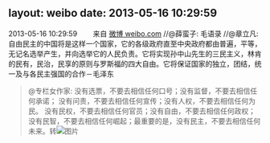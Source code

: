 layout: weibo
date: 2013-05-16 10:29:59
---
<meta name="referrer" content="no-referrer" />

2013-05-16 10:29:59  &nbsp;&nbsp;&nbsp;&nbsp;&nbsp;&nbsp; 来自 <a href="http://weibo.com/" rel="nofollow">微博 weibo.com</a>
//@薛蛮子: 毛语录 //@章立凡: 自由民主的中国将是这样一个国家，它的各级政府直至中央政府都由普遍，平等，无记名选举产生，并向选举它的人民负责。它将实现孙中山先生的三民主义，林肯的民有，民治，民享的原则与罗斯福的四大自由。它将保证国家的独立，团结，统一及与各民主强国的合作－毛泽东
>  @专栏女作家: 没有选票，不要去相信任何口号；没有监督，不要去相信任何承诺； 没有问责，不要去相信任何宣传；没有人权，不要去相信任何为民。 没有民权，不要去相信任何官员；没有自由，不要去相信任何政权；没有民智，不要去相信任何崛起；最重要的是，没有民主，不要去相信任何未来。转 ​​​
>  ![图片](https://ww1.sinaimg.cn/large/79d6e557jw1e4pczy00gqj20rs0kjmzy.jpg)
